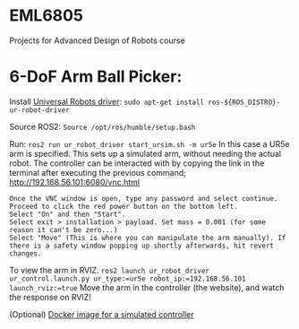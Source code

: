# EML6805
Projects for Advanced Design of Robots course

# 6-DoF Arm Ball Picker:

Install [Universal Robots driver](https://github.com/UniversalRobots/Universal_Robots_ROS2_Driver):
`sudo apt-get install ros-${ROS_DISTRO}-ur-robot-driver`

Source ROS2:
`Source /opt/ros/humble/setup.bash`

Run: 
`ros2 run ur_robot_driver start_ursim.sh -m ur5e`
In this case a UR5e arm is specified. This sets up a simulated arm, without needing the actual robot. The controller can be interacted with by copying the link in the terminal after executing the previous command; http://192.168.56.101:6080/vnc.html

    Once the VNC window is open, type any password and select continue.  
    Proceed to click the red power button on the bottom left.  
    Select "On" and then "Start".  
    Select exit > installation > payload. Set mass = 0.001 (for some reason it can't be zero...)  
    Select "Move" (This is where you can manipulate the arm manually). If there is a safety window popping up shortly afterwards, hit revert changes.  

To view the arm in RVIZ. 
`ros2 launch ur_robot_driver ur_control.launch.py ur_type:=ur5e robot_ip:=192.168.56.101 launch_rviz:=true` 
Move the arm in the controller (the website), and watch the response on RVIZ! 

(Optional) [Docker image for a simulated controller](https://hub.docker.com/r/universalrobots/ursim_e-series) 
